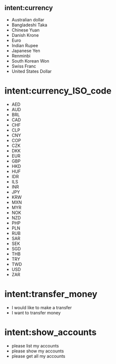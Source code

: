 ## intent:currency
 
- Australian dollar
- Bangladeshi Taka
- Chinese Yuan 
- Danish Krone
- Euro
- Indian Rupee
- Japanese Yen
- Renminbi
- South Korean Won
- Swiss Franc
- United States Dollar
 
# intent:currency_ISO_code
 
- AED 
- AUD 
- BRL 
- CAD 
- CHF 
- CLP 
- CNY 
- COP 
- CZK 
- DKK 
- EUR 
- GBP 
- HKD 
- HUF 
- IDR 
- ILS 
- INR 
- JPY 
- KRW 
- MXN 
- MYR 
- NOK 
- NZD 
- PHP 
- PLN 
- RUB 
- SAR 
- SEK
- SGD 
- THB 
- TRY 
- TWD 
- USD 
- ZAR

# intent:transfer_money

- I would like to make a transfer
- I want to transfer money

# intent:show_accounts
 
 - please list my accounts
 - please show my accounts
 - please get all my accounts
